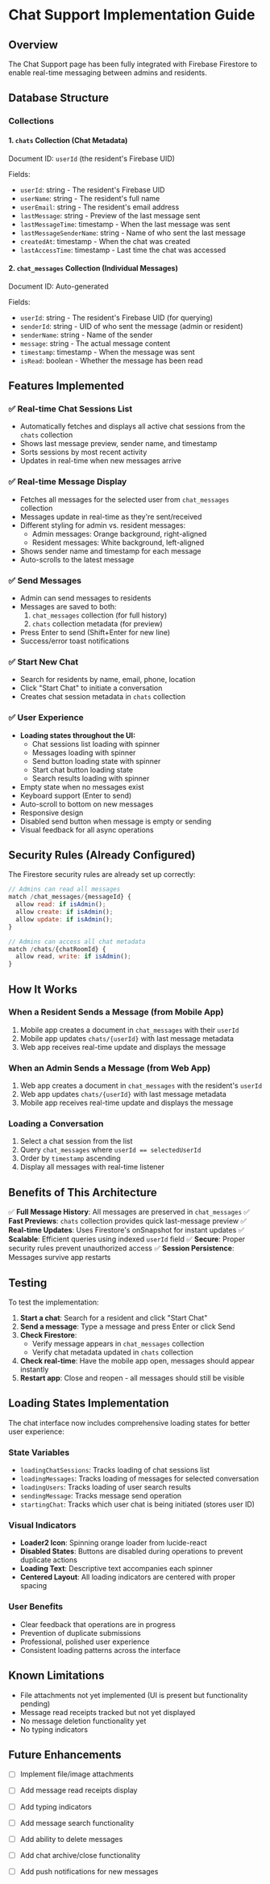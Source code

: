 # Chat Support Implementation Guide

## Overview
The Chat Support page has been fully integrated with Firebase Firestore to enable real-time messaging between admins and residents.

## Database Structure

### Collections

#### 1. `chats` Collection (Chat Metadata)
Document ID: `userId` (the resident's Firebase UID)

Fields:
- `userId`: string - The resident's Firebase UID
- `userName`: string - The resident's full name
- `userEmail`: string - The resident's email address
- `lastMessage`: string - Preview of the last message sent
- `lastMessageTime`: timestamp - When the last message was sent
- `lastMessageSenderName`: string - Name of who sent the last message
- `createdAt`: timestamp - When the chat was created
- `lastAccessTime`: timestamp - Last time the chat was accessed

#### 2. `chat_messages` Collection (Individual Messages)
Document ID: Auto-generated

Fields:
- `userId`: string - The resident's Firebase UID (for querying)
- `senderId`: string - UID of who sent the message (admin or resident)
- `senderName`: string - Name of the sender
- `message`: string - The actual message content
- `timestamp`: timestamp - When the message was sent
- `isRead`: boolean - Whether the message has been read

## Features Implemented

### ✅ Real-time Chat Sessions List
- Automatically fetches and displays all active chat sessions from the `chats` collection
- Shows last message preview, sender name, and timestamp
- Sorts sessions by most recent activity
- Updates in real-time when new messages arrive

### ✅ Real-time Message Display
- Fetches all messages for the selected user from `chat_messages` collection
- Messages update in real-time as they're sent/received
- Different styling for admin vs. resident messages:
  - Admin messages: Orange background, right-aligned
  - Resident messages: White background, left-aligned
- Shows sender name and timestamp for each message
- Auto-scrolls to the latest message

### ✅ Send Messages
- Admin can send messages to residents
- Messages are saved to both:
  1. `chat_messages` collection (for full history)
  2. `chats` collection metadata (for preview)
- Press Enter to send (Shift+Enter for new line)
- Success/error toast notifications

### ✅ Start New Chat
- Search for residents by name, email, phone, location
- Click "Start Chat" to initiate a conversation
- Creates chat session metadata in `chats` collection

### ✅ User Experience
- **Loading states throughout the UI:**
  - Chat sessions list loading with spinner
  - Messages loading with spinner
  - Send button loading state with spinner
  - Start chat button loading state
  - Search results loading with spinner
- Empty state when no messages exist
- Keyboard support (Enter to send)
- Auto-scroll to bottom on new messages
- Responsive design
- Disabled send button when message is empty or sending
- Visual feedback for all async operations

## Security Rules (Already Configured)

The Firestore security rules are already set up correctly:

```javascript
// Admins can read all messages
match /chat_messages/{messageId} {
  allow read: if isAdmin();
  allow create: if isAdmin();
  allow update: if isAdmin();
}

// Admins can access all chat metadata
match /chats/{chatRoomId} {
  allow read, write: if isAdmin();
}
```

## How It Works

### When a Resident Sends a Message (from Mobile App)
1. Mobile app creates a document in `chat_messages` with their `userId`
2. Mobile app updates `chats/{userId}` with last message metadata
3. Web app receives real-time update and displays the message

### When an Admin Sends a Message (from Web App)
1. Web app creates a document in `chat_messages` with the resident's `userId`
2. Web app updates `chats/{userId}` with last message metadata
3. Mobile app receives real-time update and displays the message

### Loading a Conversation
1. Select a chat session from the list
2. Query `chat_messages` where `userId == selectedUserId`
3. Order by `timestamp` ascending
4. Display all messages with real-time listener

## Benefits of This Architecture

✅ **Full Message History**: All messages are preserved in `chat_messages`
✅ **Fast Previews**: `chats` collection provides quick last-message preview
✅ **Real-time Updates**: Uses Firestore's onSnapshot for instant updates
✅ **Scalable**: Efficient queries using indexed `userId` field
✅ **Secure**: Proper security rules prevent unauthorized access
✅ **Session Persistence**: Messages survive app restarts

## Testing

To test the implementation:

1. **Start a chat**: Search for a resident and click "Start Chat"
2. **Send a message**: Type a message and press Enter or click Send
3. **Check Firestore**: 
   - Verify message appears in `chat_messages` collection
   - Verify chat metadata updated in `chats` collection
4. **Check real-time**: Have the mobile app open, messages should appear instantly
5. **Restart app**: Close and reopen - all messages should still be visible

## Loading States Implementation

The chat interface now includes comprehensive loading states for better user experience:

### State Variables
- `loadingChatSessions`: Tracks loading of chat sessions list
- `loadingMessages`: Tracks loading of messages for selected conversation
- `loadingUsers`: Tracks loading of user search results
- `sendingMessage`: Tracks message send operation
- `startingChat`: Tracks which user chat is being initiated (stores user ID)

### Visual Indicators
- **Loader2 Icon**: Spinning orange loader from lucide-react
- **Disabled States**: Buttons are disabled during operations to prevent duplicate actions
- **Loading Text**: Descriptive text accompanies each spinner
- **Centered Layout**: All loading indicators are centered with proper spacing

### User Benefits
- Clear feedback that operations are in progress
- Prevention of duplicate submissions
- Professional, polished user experience
- Consistent loading patterns across the interface

## Known Limitations

- File attachments not yet implemented (UI is present but functionality pending)
- Message read receipts tracked but not yet displayed
- No message deletion functionality yet
- No typing indicators

## Future Enhancements

- [ ] Implement file/image attachments
- [ ] Add message read receipts display
- [ ] Add typing indicators
- [ ] Add message search functionality
- [ ] Add ability to delete messages
- [ ] Add chat archive/close functionality
- [ ] Add push notifications for new messages

